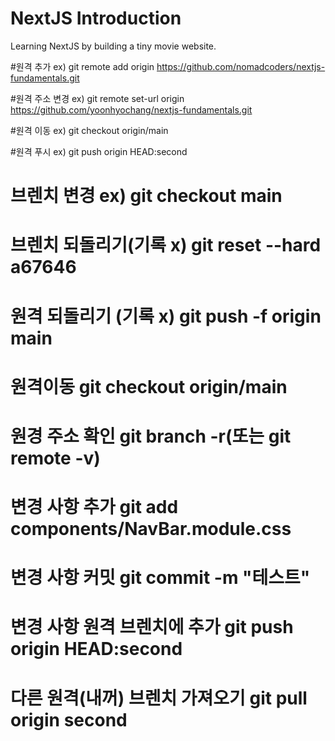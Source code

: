 # NextJS Introduction

Learning NextJS by building a tiny movie website.


 #원격 추가 ex) git remote add origin https://github.com/nomadcoders/nextjs-fundamentals.git

#원격 주소 변경 ex) git remote set-url origin https://github.com/yoonhyochang/nextjs-fundamentals.git

#원격 이동 ex) git checkout origin/main

#원격 푸시 ex) git push origin HEAD:second

# 브렌치 변경  ex) git checkout main

# 브렌치 되돌리기(기록 x) git reset --hard a67646

# 원격 되돌리기 (기록 x) git push -f origin main

# 원격이동 git checkout origin/main

# 원경 주소 확인 git branch -r(또는 git remote -v)

# 변경 사항 추가 git add components/NavBar.module.css

# 변경 사항 커밋 git commit -m "테스트"

# 변경 사항 원격 브렌치에 추가 git push origin HEAD:second

# 다른 원격(내꺼) 브렌치 가져오기 git pull origin second
